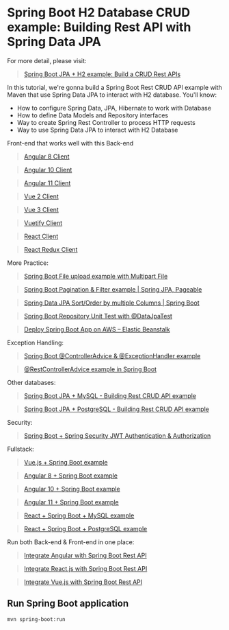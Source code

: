 # Spring Boot H2 Database CRUD example: Building Rest API with Spring Data JPA

For more detail, please visit:
> [Spring Boot JPA + H2 example: Build a CRUD Rest APIs](https://bezkoder.com/spring-boot-jpa-h2-example/)

In this tutorial, we're gonna build a Spring Boot Rest CRUD API example with Maven that use Spring Data JPA to interact with H2 database. You'll know:

- How to configure Spring Data, JPA, Hibernate to work with Database
- How to define Data Models and Repository interfaces
- Way to create Spring Rest Controller to process HTTP requests
- Way to use Spring Data JPA to interact with H2 Database

Front-end that works well with this Back-end
> [Angular 8 Client](https://bezkoder.com/angular-crud-app/)

> [Angular 10 Client](https://bezkoder.com/angular-10-crud-app/)

> [Angular 11 Client](https://bezkoder.com/angular-11-crud-app/)

> [Vue 2 Client](https://bezkoder.com/vue-js-crud-app/)

> [Vue 3 Client](https://bezkoder.com/vue-3-crud/)

> [Vuetify Client](https://bezkoder.com/vuetify-data-table-example/)

> [React Client](https://bezkoder.com/react-crud-web-api/)

> [React Redux Client](https://bezkoder.com/react-redux-crud-example/)

More Practice:
> [Spring Boot File upload example with Multipart File](https://bezkoder.com/spring-boot-file-upload/)

> [Spring Boot Pagination & Filter example | Spring JPA, Pageable](https://bezkoder.com/spring-boot-pagination-filter-jpa-pageable/)

> [Spring Data JPA Sort/Order by multiple Columns | Spring Boot](https://bezkoder.com/spring-data-sort-multiple-columns/)

> [Spring Boot Repository Unit Test with @DataJpaTest](https://bezkoder.com/spring-boot-unit-test-jpa-repo-datajpatest/)

> [Deploy Spring Boot App on AWS – Elastic Beanstalk](https://bezkoder.com/deploy-spring-boot-aws-eb/)

Exception Handling:
> [Spring Boot @ControllerAdvice & @ExceptionHandler example](https://bezkoder.com/spring-boot-controlleradvice-exceptionhandler/)

> [@RestControllerAdvice example in Spring Boot](https://bezkoder.com/spring-boot-restcontrolleradvice/)

Other databases:
> [Spring Boot JPA + MySQL - Building Rest CRUD API example](https://bezkoder.com/spring-boot-jpa-crud-rest-api/)

> [Spring Boot JPA + PostgreSQL - Building Rest CRUD API example](https://bezkoder.com/spring-boot-postgresql-example/)

Security:
> [Spring Boot + Spring Security JWT Authentication & Authorization](https://bezkoder.com/spring-boot-jwt-authentication/)

Fullstack:
> [Vue.js + Spring Boot example](https://bezkoder.com/spring-boot-vue-js-crud-example/)

> [Angular 8 + Spring Boot example](https://bezkoder.com/angular-spring-boot-crud/)

> [Angular 10 + Spring Boot example](https://bezkoder.com/angular-10-spring-boot-crud/)

> [Angular 11 + Spring Boot example](https://bezkoder.com/angular-11-spring-boot-crud/)

> [React + Spring Boot + MySQL example](https://bezkoder.com/react-spring-boot-crud/)

> [React + Spring Boot + PostgreSQL example](https://bezkoder.com/spring-boot-react-postgresql/)

Run both Back-end & Front-end in one place:
> [Integrate Angular with Spring Boot Rest API](https://bezkoder.com/integrate-angular-spring-boot/)

> [Integrate React.js with Spring Boot Rest API](https://bezkoder.com/integrate-reactjs-spring-boot/)

> [Integrate Vue.js with Spring Boot Rest API](https://bezkoder.com/integrate-vue-spring-boot/)

## Run Spring Boot application
```
mvn spring-boot:run
```

